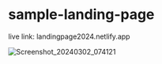 # sample-landing-page

live link:  landingpage2024.netlify.app

![Screenshot_20240302_074121](https://github.com/vengababu5025/sample-landing-page/assets/113979125/48cb92f5-bb1e-4c50-a156-8b043f31f9ac)

